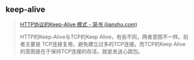 ## keep-alive

> [HTTP协议的Keep-Alive 模式 - 简书 (jianshu.com)](https://www.jianshu.com/p/49551bda6619)
>
> HTTP的Keep-Alive与TCP的Keep Alive，有些不同，两者意图不一样。前者主要是 TCP连接复用，避免建立过多的TCP连接。而TCP的Keep Alive的意图是在于保持TCP连接的存活，就是发送心跳包。

